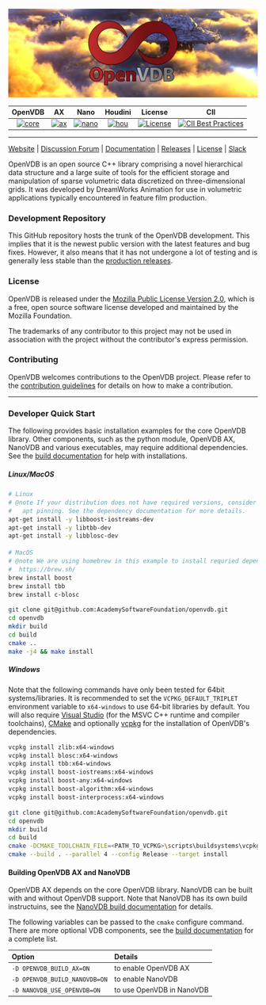 ![OpenVDB](doc/img/banner.png)

| OpenVDB |   AX   |  Nano  | Houdini | License | CII |
| :----:  | :----: | :----: |  :----: | :-----: | :-: |
| [![core](https://github.com/AcademySoftwareFoundation/openvdb/actions/workflows/build.yml/badge.svg)](https://github.com/AcademySoftwareFoundation/openvdb/actions/workflows/build.yml) | [![ax](https://github.com/AcademySoftwareFoundation/openvdb/actions/workflows/ax.yml/badge.svg)](https://github.com/AcademySoftwareFoundation/openvdb/actions/workflows/ax.yml) | [![nano](https://github.com/AcademySoftwareFoundation/openvdb/actions/workflows/nanovdb.yml/badge.svg)](https://github.com/AcademySoftwareFoundation/openvdb/actions/workflows/nanovdb.yml) | [![hou](https://github.com/AcademySoftwareFoundation/openvdb/actions/workflows/houdini.yml/badge.svg)](https://github.com/AcademySoftwareFoundation/openvdb/actions/workflows/houdini.yml) | [![License](https://img.shields.io/github/license/AcademySoftwareFoundation/openvdb)](LICENSE) | [![CII Best Practices](https://bestpractices.coreinfrastructure.org/projects/2774/badge)](https://bestpractices.coreinfrastructure.org/projects/2774) |

-------------------------------------------------------------------------------

[Website](https://www.openvdb.org) |
[Discussion Forum](https://github.com/AcademySoftwareFoundation/openvdb/discussions) |
[Documentation](https://www.openvdb.org/documentation/doxygen) |
[Releases](https://github.com/AcademySoftwareFoundation/openvdb/releases) |
[License](https://www.mozilla.org/MPL/2.0) |
[Slack](https://slack.aswf.io/)

OpenVDB is an open source C++ library comprising a novel hierarchical data
structure and a large suite of tools for the efficient storage and manipulation
of sparse volumetric data discretized on three-dimensional grids. It was
developed by DreamWorks Animation for use in volumetric applications typically
encountered in feature film production.

### Development Repository

This GitHub repository hosts the trunk of the OpenVDB development. This implies
that it is the newest public version with the latest features and bug fixes.
However, it also means that it has not undergone a lot of testing and is
generally less stable than the [production releases](https://github.com/AcademySoftwareFoundation/openvdb/releases).

### License

OpenVDB is released under the [Mozilla Public License Version 2.0](https://www.mozilla.org/MPL/2.0/),
which is a free, open source software license developed and maintained by the
Mozilla Foundation.

The trademarks of any contributor to this project may not be used in
association with the project without the contributor's express permission.

### Contributing

OpenVDB welcomes contributions to the OpenVDB project. Please refer to the
[contribution guidelines](CONTRIBUTING.md) for details on how to make a
contribution.

-------------------------------------------------------------------------------

### Developer Quick Start

The following provides basic installation examples for the core OpenVDB library.
Other components, such as the python module, OpenVDB AX, NanoVDB and various
executables, may require additional dependencies. See the
[build documentation](https://www.openvdb.org/documentation/doxygen/build.html)
for help with installations.

##### Linux/MacOS

```bash
# Linux
# @note If your distribution does not have required versions, consider using
#   apt pinning. See the dependency documentation for more details.
apt-get install -y libboost-iostreams-dev
apt-get install -y libtbb-dev
apt-get install -y libblosc-dev

# MacOS
# @note We are using homebrew in this example to install requried dependencies
#  https://brew.sh/
brew install boost
brew install tbb
brew install c-blosc
```

```bash
git clone git@github.com:AcademySoftwareFoundation/openvdb.git
cd openvdb
mkdir build
cd build
cmake ..
make -j4 && make install
```

##### Windows

Note that the following commands have only been tested for 64bit systems/libraries.
It is recommended to set the `VCPKG_DEFAULT_TRIPLET` environment variable to
`x64-windows` to use 64-bit libraries by default. You will also require
[Visual Studio](https://visualstudio.microsoft.com/downloads/) (for the MSVC C++
runtime and compiler toolchains), [CMake](https://cmake.org/download/) and optionally
[vcpkg](https://github.com/microsoft/vcpkg) for the installation of OpenVDB's
dependencies.

```bash
vcpkg install zlib:x64-windows
vcpkg install blosc:x64-windows
vcpkg install tbb:x64-windows
vcpkg install boost-iostreams:x64-windows
vcpkg install boost-any:x64-windows
vcpkg install boost-algorithm:x64-windows
vcpkg install boost-interprocess:x64-windows
```

```bash
git clone git@github.com:AcademySoftwareFoundation/openvdb.git
cd openvdb
mkdir build
cd build
cmake -DCMAKE_TOOLCHAIN_FILE=<PATH_TO_VCPKG>\scripts\buildsystems\vcpkg.cmake -DVCPKG_TARGET_TRIPLET=x64-windows -A x64 ..
cmake --build . --parallel 4 --config Release --target install
```

#### Building OpenVDB AX and NanoVDB

OpenVDB AX depends on the core OpenVDB library. NanoVDB can be built with and
without OpenVDB support. Note that NanoVDB has its own build instructuins, see
the [NanoVDB build documentation](https://www.openvdb.org/documentation/doxygen/NanoVDB_HowToBuild.html)
for details.

The following variables can be passed to the `cmake` configure command. There
are more optional VDB components, see the [build documentation](https://www.openvdb.org/documentation/doxygen/build.html)
for a complete list.

| Option | Details |
| :----  | :-----  |
| `-D OPENVDB_BUILD_AX=ON`      | to enable OpenVDB AX |
| `-D OPENVDB_BUILD_NANOVDB=ON` | to enable NanoVDB |
| `-D NANOVDB_USE_OPENVDB=ON`   | to use OpenVDB in NanoVDB |
